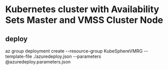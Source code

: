 # Kubernetes cluster with Availability Sets Master and VMSS Cluster Node 

## deploy

az group deployment create --resource-group KubeSphereVMRG --template-file ./azuredeploy.json --parameters @azuredeploy.parameters.json